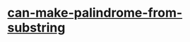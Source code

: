 # [can-make-palindrome-from-substring](https://leetcode-cn.com/problems/can-make-palindrome-from-substring)

